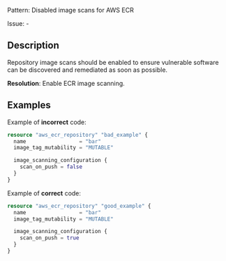 Pattern: Disabled image scans for AWS ECR

Issue: -

## Description

Repository image scans should be enabled to ensure vulnerable software can be discovered and remediated as soon as possible.

**Resolution**: Enable ECR image scanning.

## Examples

Example of **incorrect** code:

```terraform
resource "aws_ecr_repository" "bad_example" {
  name                 = "bar"
  image_tag_mutability = "MUTABLE"

  image_scanning_configuration {
    scan_on_push = false
  }
}
```

Example of **correct** code:

```terraform
resource "aws_ecr_repository" "good_example" {
  name                 = "bar"
  image_tag_mutability = "MUTABLE"

  image_scanning_configuration {
    scan_on_push = true
  }
}
```